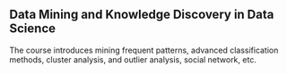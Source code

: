 ## Data Mining and Knowledge Discovery in Data Science
The course introduces mining frequent patterns, advanced classification methods, cluster analysis, and outlier analysis, social network, etc. 
